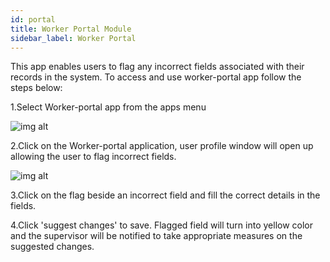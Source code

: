 ```yaml
---
id: portal
title: Worker Portal Module
sidebar_label: Worker Portal
---
```



This app enables users to flag any incorrect fields associated with their records in the system. To access and use worker-portal app follow the steps below:

  1.Select Worker-portal app from the apps menu

  ![img alt](/images/SelectingWorkerPortal.png)

  2.Click on the Worker-portal application, user profile window will open up allowing the user to flag incorrect fields.

  ![img alt](/images/SelectingWorkerPortal.png)

  3.Click on the flag beside an incorrect field and fill the correct details in the fields.

  4.Click 'suggest changes' to save. Flagged field will turn into yellow color and the supervisor will be notified to take appropriate measures on the suggested changes.

